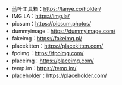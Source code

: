 - 蓝叶工具箱：https://lanye.co/holder/
- IMG.LA：https://img.la/
- picsum：https://picsum.photos/
- dummyimage：https://dummyimage.com/
- fakeimg：https://fakeimg.pl/
- placekitten：https://placekitten.com/
- fpoimg：https://fpoimg.com/
- placeimg：https://placeimg.com/
- temp.im：https://temp.im/
- placeholder：https://placeholder.com/
